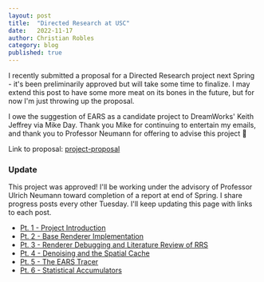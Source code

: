 ```yaml
---
layout: post
title:  "Directed Research at USC"
date:   2022-11-17
author: Christian Robles
category: blog
published: true
---
```


I recently submitted a proposal for a Directed Research project next Spring - it's been preliminarily approved but will take some time to finalize. I may extend this post to have some more meat on its bones in the future, but for now I'm just throwing up the proposal.

I owe the suggestion of EARS as a candidate project to DreamWorks' Keith Jeffrey via Mike Day. Thank you Mike for continuing to entertain my emails, and thank you to Professor Neumann for offering to advise this project 🥲

Link to proposal: [project-proposal](https://blog.roblesch.page/assets/roblesch_project_proposal.pdf)

### Update

This project was approved! I'll be working under the advisory of Professor Ulrich Neumann toward completion of a report at end of Spring. I share progress posts every other Tuesday. I'll keep updating this page with links to each post.

- [Pt. 1 - Project Introduction](https://blog.roblesch.page/blog/2023/01/04/ears-1.html)
- [Pt. 2 - Base Renderer Implementation](https://blog.roblesch.page/blog/2023/01/17/ears-2.html)
- [Pt. 3 - Renderer Debugging and Literature Review of RRS](https://blog.roblesch.page/blog/2023/02/07/ears-3.html)
- [Pt. 4 - Denoising and the Spatial Cache](https://blog.roblesch.page/blog/2023/02/21/ears-4.html)
- [Pt. 5 - The EARS Tracer](https://blog.roblesch.page/blog/2023/03/07/ears-5.html)
- [Pt. 6 - Statistical Accumulators](https://blog.roblesch.page/blog/2023/03/28/ears-6.html)
